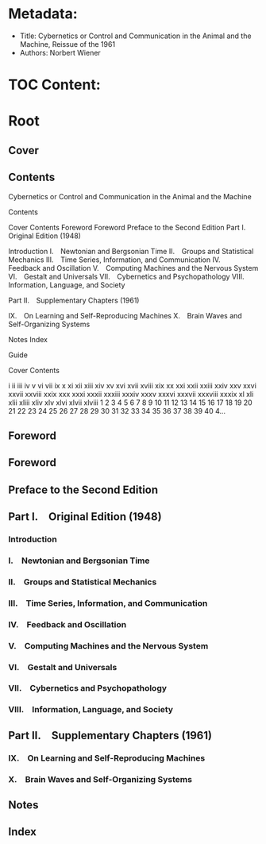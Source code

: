# Metadata:

- Title: Cybernetics or Control and Communication in the Animal and the Machine, Reissue of the 1961
- Authors: Norbert Wiener

# TOC Content:

# Root



## Cover



## Contents




Cybernetics or Control and Communication in the Animal and the Machine




Contents

Cover
Contents
Foreword
Foreword
Preface to the Second Edition
Part I. Original Edition (1948)

Introduction
I. Newtonian and Bergsonian Time
II. Groups and Statistical Mechanics
III. Time Series, Information, and Communication
IV. Feedback and Oscillation
V. Computing Machines and the Nervous System
VI. Gestalt and Universals
VII. Cybernetics and Psychopathology
VIII. Information, Language, and Society


Part II. Supplementary Chapters (1961)

IX. On Learning and Self-Reproducing Machines
X. Brain Waves and Self-Organizing Systems


Notes
Index



Guide

Cover
Contents




i
ii
iii
iv
v
vi
vii
ix
x
xi
xii
xiii
xiv
xv
xvi
xvii
xviii
xix
xx
xxi
xxii
xxiii
xxiv
xxv
xxvi
xxvii
xxviii
xxix
xxx
xxxi
xxxii
xxxiii
xxxiv
xxxv
xxxvi
xxxvii
xxxviii
xxxix
xl
xli
xlii
xliii
xliv
xlv
xlvi
xlvii
xlviii
1
2
3
4
5
6
7
8
9
10
11
12
13
14
15
16
17
18
19
20
21
22
23
24
25
26
27
28
29
30
31
32
33
34
35
36
37
38
39
40
4...

## Foreword



## Foreword



## Preface to the Second Edition



## Part I. Original Edition (1948)



### Introduction



### I. Newtonian and Bergsonian Time



### II. Groups and Statistical Mechanics



### III. Time Series, Information, and Communication



### IV. Feedback and Oscillation



### V. Computing Machines and the Nervous System



### VI. Gestalt and Universals



### VII. Cybernetics and Psychopathology



### VIII. Information, Language, and Society



## Part II. Supplementary Chapters (1961)



### IX. On Learning and Self-Reproducing Machines



### X. Brain Waves and Self-Organizing Systems



## Notes



## Index



